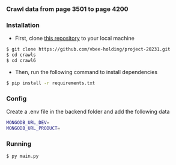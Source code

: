 ### Crawl data from page 3501 to page 4200
### Installation

- First, clone [this repository](https://github.com/vbee-holding/project-20231.git) to your local machine

```bash
$ git clone https://github.com/vbee-holding/project-20231.git
$ cd crawls
$ cd crawl6
```

- Then, run the following command to install dependencies

```bash
$ pip install -r requirements.txt 
```

### Config

Create a .env file in the backend folder and add the following data

```bash
MONGODB_URL_DEV=
MONGODB_URL_PRODUCT=
```


### Running

```bash
$ py main.py
```
